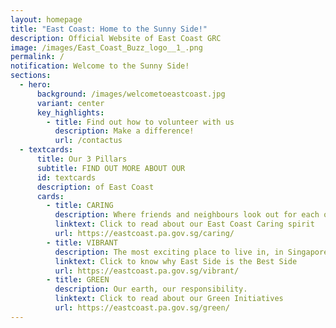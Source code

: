 ```yaml
---
layout: homepage
title: "East Coast: Home to the Sunny Side!"
description: Official Website of East Coast GRC
image: /images/East_Coast_Buzz_logo__1_.png
permalink: /
notification: Welcome to the Sunny Side!
sections:
  - hero:
      background: /images/welcometoeastcoast.jpg
      variant: center
      key_highlights:
        - title: Find out how to volunteer with us
          description: Make a difference!
          url: /contactus
  - textcards:
      title: Our 3 Pillars
      subtitle: FIND OUT MORE ABOUT OUR
      id: textcards
      description: of East Coast
      cards:
        - title: CARING
          description: Where friends and neighbours look out for each other.
          linktext: Click to read about our East Coast Caring spirit
          url: https://eastcoast.pa.gov.sg/caring/
        - title: VIBRANT
          description: The most exciting place to live in, in Singapore.
          linktext: Click to know why East Side is the Best Side
          url: https://eastcoast.pa.gov.sg/vibrant/
        - title: GREEN
          description: Our earth, our responsibility.
          linktext: Click to read about our Green Initiatives
          url: https://eastcoast.pa.gov.sg/green/
---
```

